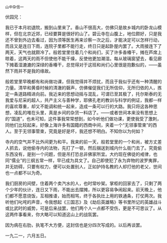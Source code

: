     山中杂信一 

   伏园兄：

   我已于本月初退院，搬到山里来了。香山不很高大，仿佛只是故乡城内的卧龙山模样，但在北京近郊，已经要算是很好的山了。碧云寺在山腹上，地位颇好，只是我还不曾到外边去看过，因为须等医生再来诊察一次之后，才能决定可以怎样行动，而且又是连日下雨，连院子里都不能行走，终日只是起卧屋内罢了。大雨接连下了两天，天气也就颇冷了。般若堂里住着几个和尚们，买了许多香椿干，摊在芦席上晾着，这两天的雨不但使他不能干燥，反使他更加潮湿。每从玻璃窗望去，看见廊下摊着湿漉漉的深绿的香椿干，总觉得对于这班和尚们心里很是抱歉似的，——虽然下雨并不是我的缘故。

   般若堂里早晚都有和尚做功课，但我觉得并不烦扰，而且于我似乎还有一种清醒的力量。清早和黄昏时候的清澈的磬声，仿佛催促我们无所信仰，无所归依的人，拣定一条道路精进向前。我近来的思想动摇与混乱，可谓已至其极了，托尔斯泰的无我爱与尼采的超人，共产主义与善种学，耶佛孔老的教训与科学的例证，我都一样的喜欢尊重，却又不能调和统一起来，造成一条可以行的大路。我只将这各种思想，凌乱的堆在头里，真是乡间的杂货一料店了。——或者世间本来没有思想上的“国道”，也未可知，这件事我常常想到，如今听他们做功课，更使我受了激刺，同他们比较起来，好像上海许多有国籍的西商中间，夹着一个“无领事管束”的西人。至于无领事管束，究竟是好是坏，我还想不明白。不知你以为何如？

   寺内的空气并不比外间更为和平。我来的前一天，般若堂里的一个和尚，被方丈差人抓去，说他偷寺内的法物，先打了一顿，然后捆送到城内什么衙门去了。究竟偷东西没有，是别一个问题，但是吊打恐总非佛家所宜。大约现在佛徒的戒律，也同“儒业”的三纲五常一样，早已成为具文了。自己即使犯了永为弃物的波罗夷罪，并无妨碍，只要有权力，便可以处置别人，正如护持名教的人却打他的老父，世间也一点都不以为奇。

   我们厨房的间壁，住着两个卖汽水的人，也时常吵架。掌柜的回家去了，只剩了两个少年的伙计，连日又下雨，不能出去摆摊，所以更容易争闹起来。前天晚上，他们都不愿意烧饭，互相推诿，始而相骂，终于各执灶上用的铁通条，打仗两次。我听他们叱咤的声音，令我想起《三国志》及《劫后英雄略》等书里所记的英雄战斗或比武时的威势，可是后来战罢，他们两个人一点都不受伤，更是不可思议了。从这两件事看来，你大略可以知道这山上的战氛罢。

   因为病在右肋，执笔不大方便，这封信也是分四次写成的。以后再谈罢。

   一九二一，六月五日。

